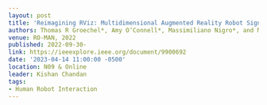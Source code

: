 ```yaml
---
layout: post
title: 'Reimagining RViz: Multidimensional Augmented Reality Robot Signal Design'
authors: Thomas R Groechel*, Amy O’Connell*, Massimiliano Nigro*, and Maja J Mataric
venue: RO-MAN, 2022
published: 2022-09-30-
link: https://ieeexplore.ieee.org/document/9900692
date: '2023-04-14 11:00:00 -0500'
location: N09 & Online
leader: Kishan Chandan
tags:
- Human Robot Interaction
---
```

